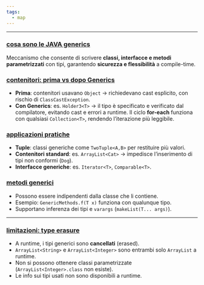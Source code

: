 ```yaml
---
tags:
  - map
---
```

___
### <u>cosa sono le JAVA generics</u>
Meccanismo che consente di scrivere **classi, interfacce e metodi parametrizzati** con tipi, garantendo **sicurezza e flessibilità** a compile-time.

### <u>contenitori: prima vs dopo Generics</u>
- **Prima**: contenitori usavano `Object` → richiedevano cast esplicito, con rischio di `ClassCastException`.
- **Con Generics**: es. `Holder3<T>` → il tipo è specificato e verificato dal compilatore, evitando cast e errori a runtime. Il ciclo **for-each** funziona con qualsiasi `Collection<T>`, rendendo l’iterazione più leggibile.

### <u>applicazioni pratiche</u>
- **Tuple**: classi generiche come `TwoTuple<A,B>` per restituire più valori.
- **Contenitori standard**: es. `ArrayList<Cat>` → impedisce l’inserimento di tipi non conformi (`Dog`).
- **Interfacce generiche**: es. `Iterator<T>`, `Comparable<T>`.
### <u>metodi generici</u>
- Possono essere indipendenti dalla classe che li contiene.
- Esempio: `GenericMethods.f(T x)` funziona con qualunque tipo.
- Supportano inferenza dei tipi e `varargs` (`makeList(T... args)`).
___
### <u>limitazioni: type erasure</u>
- A runtime, i tipi generici sono **cancellati** (erased).
- `ArrayList<String>` e `ArrayList<Integer>` sono entrambi solo `ArrayList` a runtime.
- Non si possono ottenere classi parametrizzate (`ArrayList<Integer>.class` non esiste).
- Le info sui tipi usati non sono disponibili a runtime.